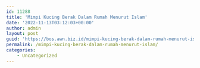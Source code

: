 ```yaml
---
id: 11288
title: 'Mimpi Kucing Berak Dalam Rumah Menurut Islam'
date: '2022-11-13T03:12:03+00:00'
author: admin
layout: post
guid: 'https://bos.awn.biz.id/mimpi-kucing-berak-dalam-rumah-menurut-islam/'
permalink: /mimpi-kucing-berak-dalam-rumah-menurut-islam/
categories:
    - Uncategorized
---
```



